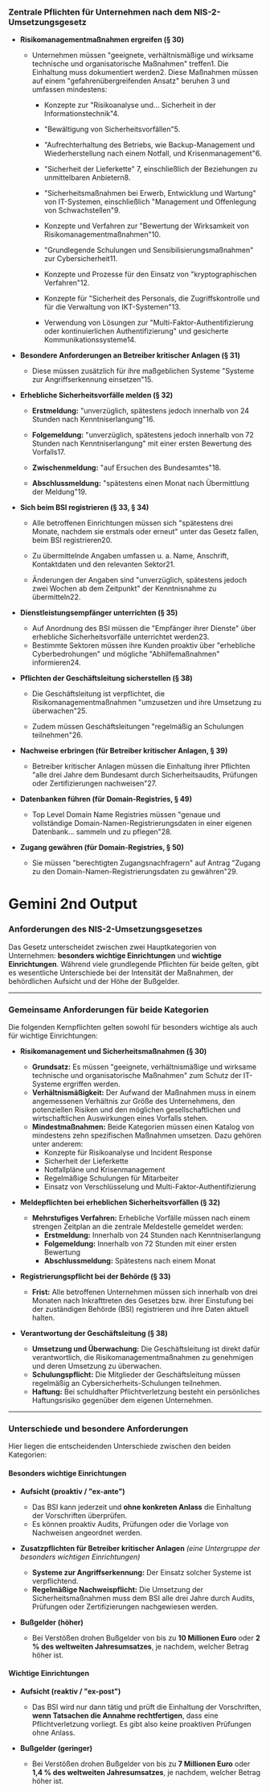 ### Zentrale Pflichten für Unternehmen nach dem NIS-2-Umsetzungsgesetz

- **Risikomanagementmaßnahmen ergreifen (§ 30)**
    - Unternehmen müssen "geeignete, verhältnismäßige und wirksame technische und organisatorische Maßnahmen" treffen1. Die Einhaltung muss dokumentiert werden2. Diese Maßnahmen müssen auf einem "gefahrenübergreifenden Ansatz" beruhen 3 und umfassen mindestens:
        - Konzepte zur "Risikoanalyse und... Sicherheit in der Informationstechnik"4.
        - "Bewältigung von Sicherheitsvorfällen"5.
        - "Aufrechterhaltung des Betriebs, wie Backup-Management und Wiederherstellung nach einem Notfall, und Krisenmanagement"6.
            
        - "Sicherheit der Lieferkette" 7, einschließlich der Beziehungen zu unmittelbaren Anbietern8.
            
        - "Sicherheitsmaßnahmen bei Erwerb, Entwicklung und Wartung" von IT-Systemen, einschließlich "Management und Offenlegung von Schwachstellen"9.
            
        - Konzepte und Verfahren zur "Bewertung der Wirksamkeit von Risikomanagementmaßnahmen"10.
            
        - "Grundlegende Schulungen und Sensibilisierungsmaßnahmen" zur Cybersicherheit11.
            
        - Konzepte und Prozesse für den Einsatz von "kryptographischen Verfahren"12.
            
        - Konzepte für "Sicherheit des Personals, die Zugriffskontrolle und für die Verwaltung von IKT-Systemen"13.
            
        - Verwendung von Lösungen zur "Multi-Faktor-Authentifizierung oder kontinuierlichen Authentifizierung" und gesicherte Kommunikationssysteme14.
            
- **Besondere Anforderungen an Betreiber kritischer Anlagen (§ 31)**
    
    - Diese müssen zusätzlich für ihre maßgeblichen Systeme "Systeme zur Angriffserkennung einsetzen"15.
        
- **Erhebliche Sicherheitsvorfälle melden (§ 32)**
    
    - **Erstmeldung:** "unverzüglich, spätestens jedoch innerhalb von 24 Stunden nach Kenntniserlangung"16.
        
    - **Folgemeldung:** "unverzüglich, spätestens jedoch innerhalb von 72 Stunden nach Kenntniserlangung" mit einer ersten Bewertung des Vorfalls17.
        
    - **Zwischenmeldung:** "auf Ersuchen des Bundesamtes"18.
        
    - **Abschlussmeldung:** "spätestens einen Monat nach Übermittlung der Meldung"19.
        
- **Sich beim BSI registrieren (§ 33, § 34)**
    
    - Alle betroffenen Einrichtungen müssen sich "spätestens drei Monate, nachdem sie erstmals oder erneut" unter das Gesetz fallen, beim BSI registrieren20.
        
    - Zu übermittelnde Angaben umfassen u. a. Name, Anschrift, Kontaktdaten und den relevanten Sektor21.
        
    - Änderungen der Angaben sind "unverzüglich, spätestens jedoch zwei Wochen ab dem Zeitpunkt" der Kenntnisnahme zu übermitteln22.
        
- **Dienstleistungsempfänger unterrichten (§ 35)**
    - Auf Anordnung des BSI müssen die "Empfänger ihrer Dienste" über erhebliche Sicherheitsvorfälle unterrichtet werden23.
    - Bestimmte Sektoren müssen ihre Kunden proaktiv über "erhebliche Cyberbedrohungen" und mögliche "Abhilfemaßnahmen" informieren24.
        
- **Pflichten der Geschäftsleitung sicherstellen (§ 38)**
    
    - Die Geschäftsleitung ist verpflichtet, die Risikomanagementmaßnahmen "umzusetzen und ihre Umsetzung zu überwachen"25.
        
    - Zudem müssen Geschäftsleitungen "regelmäßig an Schulungen teilnehmen"26.
        
- **Nachweise erbringen (für Betreiber kritischer Anlagen, § 39)**
    
    - Betreiber kritischer Anlagen müssen die Einhaltung ihrer Pflichten "alle drei Jahre dem Bundesamt durch Sicherheitsaudits, Prüfungen oder Zertifizierungen nachweisen"27.
        
- **Datenbanken führen (für Domain-Registries, § 49)**
    
    - Top Level Domain Name Registries müssen "genaue und vollständige Domain-Namen-Registrierungsdaten in einer eigenen Datenbank... sammeln und zu pflegen"28.
        
- **Zugang gewähren (für Domain-Registries, § 50)**
    
    - Sie müssen "berechtigten Zugangsnachfragern" auf Antrag "Zugang zu den Domain-Namen-Registrierungsdaten zu gewähren"29.

# Gemini 2nd Output
### **Anforderungen des NIS-2-Umsetzungsgesetzes**

Das Gesetz unterscheidet zwischen zwei Hauptkategorien von Unternehmen: **besonders wichtige Einrichtungen** und **wichtige Einrichtungen**. Während viele grundlegende Pflichten für beide gelten, gibt es wesentliche Unterschiede bei der Intensität der Maßnahmen, der behördlichen Aufsicht und der Höhe der Bußgelder.

---

### **Gemeinsame Anforderungen für beide Kategorien**

Die folgenden Kernpflichten gelten sowohl für besonders wichtige als auch für wichtige Einrichtungen:

* **Risikomanagement und Sicherheitsmaßnahmen (§ 30)**
    * **Grundsatz:** Es müssen "geeignete, verhältnismäßige und wirksame technische und organisatorische Maßnahmen" zum Schutz der IT-Systeme ergriffen werden.
    * **Verhältnismäßigkeit:** Der Aufwand der Maßnahmen muss in einem angemessenen Verhältnis zur Größe des Unternehmens, den potenziellen Risiken und den möglichen gesellschaftlichen und wirtschaftlichen Auswirkungen eines Vorfalls stehen.
    * **Mindestmaßnahmen:** Beide Kategorien müssen einen Katalog von mindestens zehn spezifischen Maßnahmen umsetzen. Dazu gehören unter anderem:
        * Konzepte für Risikoanalyse und Incident Response
        * Sicherheit der Lieferkette
        * Notfallpläne und Krisenmanagement
        * Regelmäßige Schulungen für Mitarbeiter
        * Einsatz von Verschlüsselung und Multi-Faktor-Authentifizierung

* **Meldepflichten bei erheblichen Sicherheitsvorfällen (§ 32)**
    * **Mehrstufiges Verfahren:** Erhebliche Vorfälle müssen nach einem strengen Zeitplan an die zentrale Meldestelle gemeldet werden:
        * **Erstmeldung:** Innerhalb von 24 Stunden nach Kenntniserlangung
        * **Folgemeldung:** Innerhalb von 72 Stunden mit einer ersten Bewertung
        * **Abschlussmeldung:** Spätestens nach einem Monat

* **Registrierungspflicht bei der Behörde (§ 33)**
    * **Frist:** Alle betroffenen Unternehmen müssen sich innerhalb von drei Monaten nach Inkrafttreten des Gesetzes bzw. ihrer Einstufung bei der zuständigen Behörde (BSI) registrieren und ihre Daten aktuell halten.

* **Verantwortung der Geschäftsleitung (§ 38)**
    * **Umsetzung und Überwachung:** Die Geschäftsleitung ist direkt dafür verantwortlich, die Risikomanagementmaßnahmen zu genehmigen und deren Umsetzung zu überwachen.
    * **Schulungspflicht:** Die Mitglieder der Geschäftsleitung müssen regelmäßig an Cybersicherheits-Schulungen teilnehmen.
    * **Haftung:** Bei schuldhafter Pflichtverletzung besteht ein persönliches Haftungsrisiko gegenüber dem eigenen Unternehmen.

---

### **Unterschiede und besondere Anforderungen**

Hier liegen die entscheidenden Unterschiede zwischen den beiden Kategorien:

#### **Besonders wichtige Einrichtungen**

* **Aufsicht (proaktiv / "ex-ante")**
    * Das BSI kann jederzeit und **ohne konkreten Anlass** die Einhaltung der Vorschriften überprüfen.
    * Es können proaktiv Audits, Prüfungen oder die Vorlage von Nachweisen angeordnet werden.

* **Zusatzpflichten für Betreiber kritischer Anlagen** *(eine Untergruppe der besonders wichtigen Einrichtungen)*
    * **Systeme zur Angriffserkennung:** Der Einsatz solcher Systeme ist verpflichtend.
    * **Regelmäßige Nachweispflicht:** Die Umsetzung der Sicherheitsmaßnahmen muss dem BSI alle drei Jahre durch Audits, Prüfungen oder Zertifizierungen nachgewiesen werden.

* **Bußgelder (höher)**
    * Bei Verstößen drohen Bußgelder von bis zu **10 Millionen Euro** oder **2 % des weltweiten Jahresumsatzes**, je nachdem, welcher Betrag höher ist.

#### **Wichtige Einrichtungen**
* **Aufsicht (reaktiv / "ex-post")**
    * Das BSI wird nur dann tätig und prüft die Einhaltung der Vorschriften, **wenn Tatsachen die Annahme rechtfertigen**, dass eine Pflichtverletzung vorliegt. Es gibt also keine proaktiven Prüfungen ohne Anlass.

* **Bußgelder (geringer)**
    * Bei Verstößen drohen Bußgelder von bis zu **7 Millionen Euro** oder **1,4 % des weltweiten Jahresumsatzes**, je nachdem, welcher Betrag höher ist.